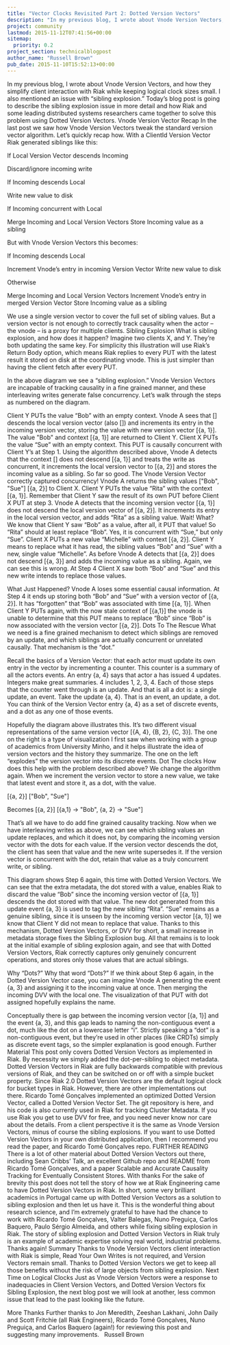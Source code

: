 ```yaml
---
title: "Vector Clocks Revisited Part 2: Dotted Version Vectors"
description: "In my previous blog, I wrote about Vnode Version Vectors, and how they simplify client interaction with Riak while keeping logical clock sizes small. I also mentioned an issue with "sibling explosion." Today's blog post is going to describe the sibling explosion issue in more detail and how Riak and"
project: community
lastmod: 2015-11-12T07:41:56+00:00
sitemap:
  priority: 0.2
project_section: technicalblogpost
author_name: "Russell Brown"
pub_date: 2015-11-10T15:52:13+00:00
---
```

In my previous blog, I wrote about Vnode Version Vectors, and how they simplify client interaction with Riak while keeping logical clock sizes small. I also mentioned an issue with “sibling explosion.” Today’s blog post is going to describe the sibling explosion issue in more detail and how Riak and some leading distributed systems researchers came together to solve this problem using Dotted Version Vectors.
Vnode Version Vector Recap
In the last post we saw how Vnode Version Vectors tweak the standard version vector algorithm. Let’s quickly recap how.
With a ClientId Version Vector Riak generated siblings like this:

If Local Version Vector descends Incoming

Discard/ignore incoming write


If Incoming descends Local

Write new value to disk


If Incoming concurrent with Local

Merge Incoming and Local Version Vectors
Store Incoming value as a sibling



But with Vnode Version Vectors this becomes:

If Incoming descends Local

Increment Vnode’s entry in incoming Version Vector
Write new value to disk


Otherwise

Merge Incoming and Local Version Vectors
Increment Vnode’s entry in merged Version Vector
Store Incoming value as a sibling



We use a single version vector to cover the full set of sibling values. But a version vector is not enough to correctly track causality when the actor – the vnode – is a proxy for multiple clients.
Sibling Explosion
What is sibling explosion, and how does it happen?
Imagine two clients X, and Y. They’re both updating the same key. For simplicity this illustration will use Riak’s Return Body option, which means Riak replies to every PUT with the latest result it stored on disk at the coordinating vnode. This is just simpler than having the client fetch after every PUT.

In the above diagram we see a “sibling explosion.” Vnode Version Vectors are incapable of tracking causality in a fine grained manner, and these interleaving writes generate false concurrency. Let’s walk through the steps as numbered on the diagram.

Client Y PUTs the value “Bob” with an empty context.
Vnode A sees that [] descends the local version vector (also []) and increments its entry in the incoming version vector, storing the value with new version vector [{a, 1}]. The value "Bob" and context [{a, 1}] are returned to Client Y.
Client X PUTs the value “Sue” with an empty context. This PUT is causally concurrent with Client Y’s at Step 1.
Using the algorithm described above, Vnode A detects that the context [] does not descend [{a, 1}] and treats the write as concurrent, it increments the local version vector to [{a, 2}] and stores the incoming value as a sibling. So far so good. The Vnode Version Vector correctly captured concurrency! Vnode A returns the sibling values ["Bob", "Sue"] [{a, 2}] to Client X.
Client Y PUTs the value “Rita” with the context [{a, 1}]. Remember that Client Y saw the result of its own PUT before Client X PUT at step 3.
Vnode A detects that the incoming version vector [{a, 1}] does not descend the local version vector of [{a, 2}]. It increments its entry in the local version vector, and adds “Rita” as a sibling value. Wait! What? We know that Client Y saw “Bob” as a value, after all, it PUT that value! So “Rita” should at least replace “Bob”. Yes, it is concurrent with “Sue,” but only “Sue”.
Client X PUTs a new value “Michelle” with context [{a, 2}]. Client Y means to replace what it has read, the sibling values “Bob” and “Sue” with a new, single value “Michelle”.
As before Vnode A detects that [{a, 2}] does not descend [{a, 3}] and adds the incoming value as a sibling. Again, we can see this is wrong. At Step 4 Client X saw both “Bob” and “Sue” and this new write intends to replace those values.

What Just Happened?
Vnode A loses some essential causal information. At Step 4 it ends up storing both “Bob” and “Sue” with a version vector of [{a, 2}]. It has “forgotten” that “Bob” was associated with time [{a, 1}]. When Client Y PUTs again, with the now stale context of [{a,1}] the vnode is unable to determine that this PUT means to replace “Bob” since “Bob” is now associated with the version vector [{a, 2}].
Dots To The Rescue
What we need is a fine grained mechanism to detect which siblings are removed by an update, and which siblings are actually concurrent or unrelated causally. That mechanism is the “dot.”

Recall the basics of a Version Vector: that each actor must update its own entry in the vector by incrementing a counter. This counter is a summary of all the actors events. An entry {a, 4} says that actor a has issued 4 updates. Integers make great summaries. 4 includes 1, 2, 3, 4. Each of those steps that the counter went through is an update. And that is all a dot is: a single update, an event. Take the update {a, 4}. That is an event, an update, a dot. You can think of the Version Vector entry {a, 4} as a set of discrete events, and a dot as any one of those events.

Hopefully the diagram above illustrates this. It’s two different visual representations of the same version vector [{A, 4}, {B, 2}, {C, 3}]. The one on the right is a type of visualization I first saw when working with a group of academics from University Minho, and it helps illustrate the idea of version vectors and the history they summarize. The one on the left “explodes” the version vector into its discrete events.
Dot The clocks
How does this help with the problem described above? We change the algorithm again. When we increment the version vector to store a new value, we take that latest event and store it, as a dot, with the value.

[{a, 2}]
["Bob", "Sue"]

Becomes
[{a, 2}]
[{a,1} -> "Bob",
 {a, 2} -> "Sue"]

That’s all we have to do add fine grained causality tracking. Now when we have interleaving writes as above, we can see which sibling values an update replaces, and which it does not, by comparing the incoming version vector with the dots for each value. If the version vector descends the dot, the client has seen that value and the new write supersedes it. If the version vector is concurrent with the dot, retain that value as a truly concurrent write, or sibling.

This diagram shows Step 6 again, this time with Dotted Version Vectors. We can see that the extra metadata, the dot stored with a value, enables Riak to discard the value “Bob” since the incoming version vector of [{a, 1}] descends the dot stored with that value. The new dot generated from this update event {a, 3} is used to tag the new sibling “Rita”. “Sue” remains as a genuine sibling, since it is unseen by the incoming version vector [{a, 1}] we know that Client Y did not mean to replace that value.
Thanks to this mechanism, Dotted Version Vectors, or DVV for short, a small increase in metadata storage fixes the Sibling Explosion bug.
All that remains is to look at the initial example of sibling explosion again, and see that with Dotted Version Vectors, Riak correctly captures only genuinely concurrent operations, and stores only those values that are actual siblings.


Why “Dots?”
Why that word “Dots?” If we think about Step 6 again, in the Dotted Version Vector case, you can imagine Vnode A generating the event {a, 3} and assigning it to the incoming value at once. Then merging the incoming DVV with the local one. The visualization of that PUT with dot assigned hopefully explains the name.

Conceptually there is gap between the incoming version vector [{a, 1}] and the event {a, 3}, and this gap leads to naming the non-contiguous event a dot, much like the dot on a lowercase letter “i”. Strictly speaking a “dot” is a non-contiguous event, but they’re used in other places (like CRDTs) simply as discrete event tags, so the simpler explanation is good enough.
Further Material
This post only covers Dotted Version Vectors as implemented in Riak. By necessity we simply added the dot-per-sibling to object metadata. Dotted Version Vectors in Riak are fully backwards compatible with previous versions of Riak, and they can be switched on or off with a simple bucket property. Since Riak 2.0 Dotted Version Vectors are the default logical clock for bucket types in Riak. However, there are other implementations out there. Ricardo Tomé Gonçalves implemented an optimized Dotted Version Vector, called a Dotted Version Vector Set. The git repository is here, and his code is also currently used in Riak for tracking Cluster Metadata.
If you use Riak you get to use DVV for free, and you need never know nor care about the details. From a client perspective it is the same as Vnode Version Vectors, minus of course the sibling explosions.
If you want to use Dotted Version Vectors in your own distributed application, then I recommend you read the paper, and Ricardo Tomé Gonçalves repo.
FURTHER READING
There is a lot of other material about Dotted Version Vectors out there, including Sean Cribbs’ Talk, an excellent Github repo and README from Ricardo Tomé Gonçalves, and a paper Scalable and Accurate Causality Tracking for Eventually Consistent Stores.
With thanks
For the sake of brevity this post does not tell the story of how we at Riak Engineering came to have Dotted Version Vectors in Riak. In short, some very brilliant academics in Portugal came up with Dotted Version Vectors as a solution to sibling explosion and then let us have it. This is the wonderful thing about research science, and I’m extremely grateful to have had the chance to work with Ricardo Tomé Gonçalves, Valter Balegas, Nuno Preguiça, Carlos Baquero, Paulo Sérgio Almeida, and others while fixing sibling explosion in Riak. The story of sibling explosion and Dotted Version Vectors in Riak truly is an example of academic expertise solving real world, industrial problems. Thanks again!
Summary
Thanks to Vnode Version Vectors client interaction with Riak is simple, Read Your Own Writes is not required, and Version Vectors remain small. Thanks to Dotted Version Vectors we get to keep all those benefits without the risk of large objects from sibling explosion.
Next Time on Logical Clocks
Just as Vnode Version Vectors were a response to inadequacies in Client Version Vectors, and Dotted Version Vectors fix Sibling Explosion, the next blog post we will look at another, less common issue that lead to the past looking like the future.


More Thanks
Further thanks to Jon Meredith, Zeeshan Lakhani, John Daily and Scott Fritchie (all Riak Engineers), Ricardo Tomé Gonçalves, Nuno Preguiça, and Carlos Baquero (again!) for reviewing this post and suggesting many improvements.
 
Russell Brown
